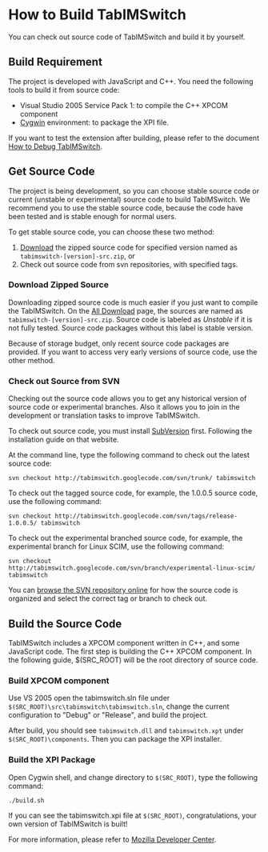 # How to Build TabIMSwitch #
You can check out source code of TabIMSwitch and build it by yourself.

## Build Requirement ##
The project is developed with JavaScript and C++. You need the following tools to build it from source code:
  * Visual Studio 2005 Service Pack 1: to compile the C++ XPCOM component
  * [Cygwin](http://www.cygwin.com) environment: to package the XPI file.

If you want to test the extension after building, please refer to the document [How to Debug TabIMSwitch](DebugHowTo.md).

## Get Source Code ##
The project is being development, so you can choose stable source code or current (unstable or experimental) source code to build TabIMSwitch. We recommend you to use the stable source code, because the code have been tested and is stable enough for normal users.

To get stable source code, you can choose these two method:
  1. [Download](http://code.google.com/p/tabimswitch/downloads/list) the zipped source code for specified version named as `tabimswitch-[version]-src.zip`, or
  1. Check out source code from svn repositories, with specified tags.

### Download Zipped Source ###
Downloading zipped source code is much easier if you just want to compile the TabIMSwitch. On the [All Download](http://code.google.com/p/tabimswitch/downloads/list) page, the sources are named as `tabimswitch-[version]-src.zip`. Source code is labeled as _Unstable_ if it is not fully tested. Source code packages without this label is stable version.

Because of storage budget, only recent source code packages are provided. If you want to access very early versions of source code, use the other method.

### Check out Source from SVN ###
Checking out the source code allows you to get any historical version of source code or experimental branches. Also it allows you to join in the development or translation tasks to improve TabIMSwitch.

To check out source code, you must install [SubVersion](http://subversion.tigris.org) first.
Following the installation guide on that website.

At the command line, type the following command to check out the latest source code:
```
svn checkout http://tabimswitch.googlecode.com/svn/trunk/ tabimswitch
```

To check out the tagged source code, for example, the 1.0.0.5 source code, use the following command:
```
svn checkout http://tabimswitch.googlecode.com/svn/tags/release-1.0.0.5/ tabimswitch
```

To check out the experimental branched source code, for example, the experimental branch for Linux SCIM, use the following command:
```
svn checkout http://tabimswitch.googlecode.com/svn/branch/experimental-linux-scim/ tabimswitch
```

You can [browse the SVN repository online](http://tabimswitch.googlecode.com/svn/) for how the source code is organized and select the correct tag or branch to check out.

## Build the Source Code ##

TabIMSwitch includes a XPCOM component written in C++, and some JavaScript code. The first step is building the C++ XPCOM component. In the following guide, $(SRC\_ROOT) will be the root directory of source code.

### Build XPCOM component ###
Use VS 2005 open the tabimswitch.sln file under `$(SRC_ROOT)\src\tabimswitch\tabimswitch.sln`, change the current configuration to "Debug" or "Release", and build the project.

After build, you should see `tabimswitch.dll` and `tabimswitch.xpt` under `$(SRC_ROOT)\components`. Then you can package the XPI installer.

### Build the XPI Package ###
Open Cygwin shell, and change directory to `$(SRC_ROOT)`, type the following command:
```
./build.sh
```

If you can see the tabimswitch.xpi file at `$(SRC_ROOT)`, congratulations, your own version of TabIMSwitch is built!

For more information, please refer to [Mozilla Developer Center](http://developer.mozilla.org).
